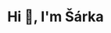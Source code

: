 <!--
**Scharka/Scharka** is a ✨ _special_ ✨ repository because its `README.md` (this file) appears on your GitHub profile.

Here are some ideas to get you started:

- 🔭 I’m currently working on ...
- 🌱 I’m currently learning ...
- 👯 I’m looking to collaborate on ...
- 🤔 I’m looking for help with ...
- 💬 Ask me about ...
- 📫 How to reach me: ...
- 😄 Pronouns: ...
- ⚡ Fun fact: ...
- 🤝 In my free time, I try to solve 🎄 [Advent of Code 2022](https://github.com/Scharka/AoC)
-->

<h1 align="center">Hi 👋, I'm Šárka</h1>
<!--
<h3 align="center">Enthusiastic linguist exploring the world of coding, algorithms, data, ML and IT in general</h3>


<h3 align="left">Where do I stand now</h3>

- I can't do much yet, but I'm working on it!


<h3 align="left">Where do I stand, more specifically</h3>

<h4 align="left">🌱 I’m currently learning (about)</h4>

- 🐍 **Python**: 
  - I know the basics to the extent of the [IB113 course (FI MU)](https://www.fi.muni.cz/~xpelanek/IB113/) or [Pyladies course](https://naucse.python.cz/2018/pyladies-brno-podzim-exp/),
  - my codes can be seen in the [Advent of Code 2022 repository](https://github.com/Scharka/AoC),
  - where my skills ends (things that I only have a very rough idea of so far): decorators, generators, inheritance
  
- 🤖 **ML/AI**: 
  - I have a basic intuition about different algorithms, I acquired it in the course [Applied Machine Learning](https://is.muni.cz/predmet/phil/jaro2022/PLIN068)
  

<h4 align="left"> I am occupied with</h4>

  
- 👩‍🎓 I’m working on master's thesis on information extraction from food menus 📖 and preparing to finish my **Computational Linguistics** studies at Faculty of Arts at Masaryk university, Brno
- 🔍 **I’m looking for the first full-time job / part-time job / side projects / internship 🤩**
  - Do you have a job that I might be a good fit for? Feel free to contact me, I am open to a range of opportunities.
  - I feel like I would be most beneficial in a medium-sized company to which I could already be of some value and where I could grow to more technical/professional positions or positions that would be a good fit to my skills/abilities
- ⚡ Fun fact: I love Czech language and I enjoy spreading it around - I teach Czech to foreigners. 👩‍🏫 I also know too much about the language to be a grammar Nazi, so don't worry!


<h4 align="left">Contact</h4>

- 📫 How to reach me: **sarka-melicharova@seznam.cz**
-->
